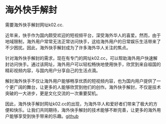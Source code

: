 # 海外快手解封

需要海外快手解封网址k02.cc.

近年来，快手作为国内颇受欢迎的短视频平台，深受海外华人的喜爱。然而，由于地域限制，海外用户常常无法正常访问快手，这给海外用户的日常娱乐生活带来了不少困扰。因此，海外快手解封成为了许多海外华人关注的焦点。

针对海外快手解封的需求，现在有专门的网址k02.cc，可以帮助海外用户快速解封访问快手。通过该网址，海外用户可以轻松畅快地使用快手，欣赏到来自祖国的精彩视频内容，与国内用户分享自己的生活点滴。

解封海外快手不仅让海外用户能够畅享优质的短视频内容，也为国内用户提供了一个更广阔的舞台，让更多的人能够欣赏到他们的创作。海外快手解封，不仅是技术突破的一大进步，更是文化交流的一次重要契机。

因此，海外快手解封网址k02.cc的出现，为海外华人和爱好者们带来了极大的方便和快乐。让我们共同期待，海外快手解封的技术能够不断完善，让更多的海外用户能够享受到快手带来的乐趣。[github](https://github.com)